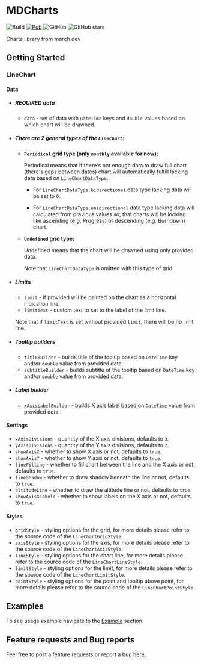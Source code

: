 # MDCharts

![Build](https://github.com/marchdev-tk/mdcharts/workflows/build/badge.svg)
[![Pub](https://img.shields.io/pub/v/mdcharts.svg)](https://pub.dartlang.org/packages/mdcharts)
![GitHub](https://img.shields.io/github/license/marchdev-tk/mdcharts)
![GitHub stars](https://img.shields.io/github/stars/marchdev-tk/mdcharts?style=social)

Charts library from march.dev

## Getting Started

### LineChart

#### Data

* ##### REQUIRED data

  * `data` - set of data with `DateTime` keys and `double` values based on which chart will be drawned.

* ##### There are 2 general types of the `LineChart`:

  * **`Periodical` grid type (only `monthly` available for now):**

    Periodical means that if there's not enough data to draw full chart (there's gaps between dates) chart will automatically fulfill lacking data based on `LineChartDataType`.

    * For `LineChartDataType.bidirectional` data type lacking data will be set to `0`.

    * For `LineChartDataType.unidirectional` data type lacking data will calculated from previous values so, that charts will be looking like ascending (e.g. Progress) or descending (e.g. Burndown) chart.

  * **`Undefined` grid type:**

    Undefined means that the chart will be drawned using only provided data.

    Note that `LineChartDataType` is omitted with this type of grid.

* ##### Limits

  * `limit` - if provided will be painted on the chart as a horizontal indication line.
  * `limitText` - custom text to set to the label of the limit line.

  Note that if `limitText` is set without provided `limit`, there will be no limit line.

* ##### Tooltip builders

  * `titleBuilder` - builds title of the tooltip based on `DateTime` key and/or `double` value from provided data.
  * `subtitleBuilder` - builds subtitle of the tooltip based on `DateTime` key and/or `double` value from provided data.

* ##### Label builder

  * `xAxisLabelBuilder` - builds X axis label based on `DateTime` value from provided data.

#### Settings

* `xAxisDivisions` - quantity of the X axis divisions, defaults to `3`.
* `yAxisDivisions` - quantity of the Y axis divisions, defaults to `2`.
* `showAxisX` - whether to show X axis or not, defaults to `true`.
* `showAxisY` - whether to show Y axis or not, defaults to `true`.
* `lineFilling` - whether to fill chart between the line and the X axis or not, defaults to `true`.
* `lineShadow` - whether to draw shadow beneath the line or not, defaults to `true`.
* `altitudeLine` - whether to draw the altitude line or not, defaults to `true`.
* `showAxisXLabels` - whether to show labels on the X axis or not, defaults to `true`.

#### Styles

* `gridStyle` - styling options for the grid, for more details please refer to the source code of the `LineChartGridStyle`.
* `axisStyle` - styling options for the axis, for more details please refer to the source code of the `LineChartAxisStyle`.
* `lineStyle` - styling options for the chart line, for more details please refer to the source code of the `LineChartLineStyle`.
* `limitStyle` - styling options for the limit, for more details please refer to the source code of the `LineChartLimitStyle`.
* `pointStyle` - styling options for the point and tooltip above point, for more details please refer to the source code of the `LineChartPointStyle`.

## Examples

To see usage example navigate to the [Example](example/README.md) section.

## Feature requests and Bug reports

Feel free to post a feature requests or report a bug [here](https://github.com/marchdev-tk/mdcharts/issues).
